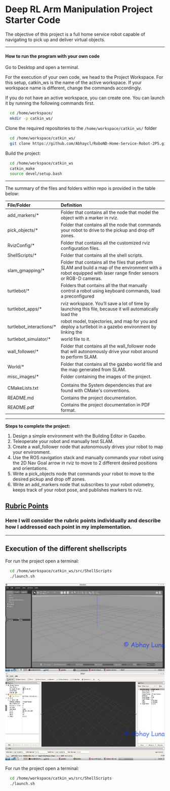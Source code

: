 # Deep RL Arm Manipulation Project Starter Code

The objective of this project is a full home service robot capable of navigating to pick up and deliver virtual objects.

<!--more-->

[//]: # (Image References)

[image1]: ./misc_images/HS_Launch1.jpg "./Launch.sh"
[image2]: ./misc_images/HS_Launch2.jpg "./Launch.sh"
[image3]: ./misc_images/HS_Gazebo.jpg "gazebo MyWorld.world"
[image4]: ./misc_images/HS_Test_Slam1.jpg "./test_slam.sh"
[image5]: ./misc_images/HS_Test_Slam2.jpg "./test_slam.sh"
[image6]: ./misc_images/HS_Wall_Follower1.jpg "./wall_follower.sh"
[image7]: ./misc_images/HS_Wall_Follower2.jpg "./wall_follower.sh"
[image8]: ./misc_images/HS_Test_Navigation1.jpg "./test_navigation.sh"
[image9]: ./misc_images/HS_Test_Navigation2.jpg "./test_navigation.sh"
[image10]: ./misc_images/HS_Test_Navigation3.jpg "./test_navigation.sh"
[image11]: ./misc_images/HS_Pick_Objects1.jpg "./pick_objects.sh"
[image12]: ./misc_images/HS_Pick_Objects2.jpg "./pick_objects.sh"
[image13]: ./misc_images/HS_Add_Markers1.jpg "./add_markers.sh"
[image14]: ./misc_images/HS_Add_Markers2.jpg "./add_markers.sh"
[image15]: ./misc_images/HS_Home_Service1.jpg "./home_service.sh"
[image16]: ./misc_images/HS_Home_Service2.jpg "./home_service.sh"


---


#### How to run the program with your own code

Go to Desktop and open a terminal.

For the execution of your own code, we head to the Project Workspace. For this setup, catkin_ws is the name of the active workspace. If your workspace name is different, change the commands accordingly.

If you do not have an active workspace, you can create one. You can launch it by running the following commands first.
```bash
  cd /home/workspace/
  mkdir -p catkin_ws/
```

Clone the required repositories to the `/home/workspace/catkin_ws/` folder
```bash
  cd /home/workspace/catkin_ws/
  git clone https://github.com/Abhaycl/RoboND-Home-Service-Robot-2P5.git src
```

Build the project:
```bash
  cd /home/workspace/catkin_ws
  catkin_make
  source devel/setup.bash
```


---

The summary of the files and folders within repo is provided in the table below:

| File/Folder              | Definition                                                                                                   |
| :----------------------- | :----------------------------------------------------------------------------------------------------------- |
| add_markers/*            | Folder that contains all the node that model the object with a marker in rviz.                               |
| pick_objects/*           | Folder that contains all the node that commands your robot to drive to the pickup and drop off zones.        |
| RvizConfig/*             | Folder that contains all the customized rviz configuration files.                                            |
| ShellScripts/*           | Folder that contains all the shell scripts.                                                                  |
| slam_gmapping/*          | Folder that contains all the files that perform SLAM and build a map of the environment with a robot equipped with laser range finder sensors or RGB-D cameras. |
| turtlebot/*              | Folders that contains all the that manually control a robot using keyboard commands, load a preconfigured    |
| turtlebot_apps/*         | rviz workspace. You’ll save a lot of time by launching this file, because it will automatically load the     |
| turtlebot_interactions/* | robot model, trajectories, and map for you and deploy a turtlebot in a gazebo environment by linking the     |
| turtlebot_simulator/*    | world file to it.                                                                                            |
| wall_follower/*          | Folder that contains all the wall_follower node that will autonomously drive your robot around to perform SLAM. |
| World/*                  | Folder that contains all the gazebo world file and the map generated from SLAM.                              |
| misc_images/*            | Folder containing the images of the project.                                                                 |
|                          |                                                                                                              |
| CMakeLists.txt           | Contains the System dependencies that are found with CMake's conventions.                                    |
| README.md                | Contains the project documentation.                                                                          |
| README.pdf               | Contains the project documentation in PDF format.                                                            |

---

**Steps to complete the project:**  

1. Design a simple environment with the Building Editor in Gazebo.
2. Teleoperate your robot and manually test SLAM.
3. Create a wall_follower node that autonomously drives your robot to map your environment.
4. Use the ROS navigation stack and manually commands your robot using the 2D Nav Goal arrow in rviz to move to 2 different desired positions and orientations.
5. Write a pick_objects node that commands your robot to move to the desired pickup and drop off zones. 
6. Write an add_markers node that subscribes to your robot odometry, keeps track of your robot pose, and publishes markers to rviz. 


## [Rubric Points](https://review.udacity.com/#!/rubrics/1442/view)
### Here I will consider the rubric points individually and describe how I addressed each point in my implementation.  

---
## Execution of the different shellscripts

For run the project open a terminal:

```bash
  cd /home/workspace/catkin_ws/src/ShellScripts
  ./launch.sh
```

![alt text][image1]
![alt text][image2]


For run the project open a terminal:

```bash
  cd /home/workspace/catkin_ws/src/ShellScripts
  ./launch.sh
```
